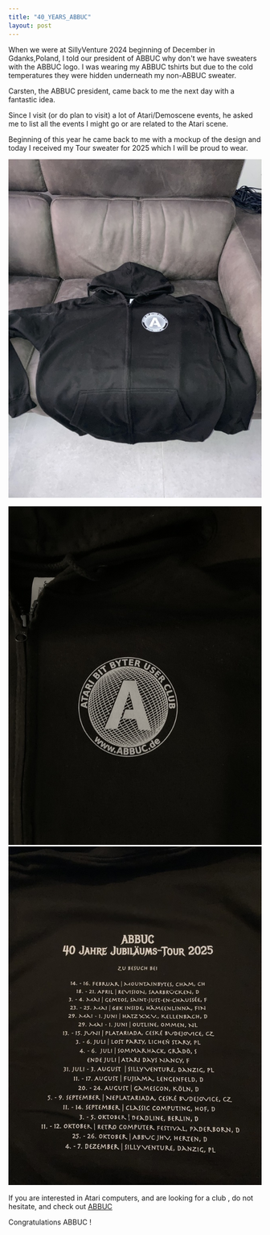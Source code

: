 ```yaml
---
title: "40_YEARS_ABBUC"
layout: post
---
```


When we were at SillyVenture 2024 beginning of December in Gdanks,Poland, I told our president of ABBUC why don't we have sweaters with the ABBUC logo.
I was wearing my ABBUC tshirts but due to the cold temperatures they were hidden underneath my non-ABBUC sweater.

Carsten, the ABBUC president, came back to me the next day with a fantastic idea.

<!--more-->

Since I visit (or do plan to visit) a lot of Atari/Demoscene events, he asked me to list all the events I might go or are related to the Atari scene.

Beginning of this year he came back to me with a mockup of the design and today I received my Tour sweater for 2025 which I will be proud to wear.

![SWEATER](/assets/images/40YEARSABBUC/IMG_3045.JPG)

![FRONT](/assets/images/40YEARSABBUC/IMG_3046.JPG)
![BACK](/assets/images/40YEARSABBUC/IMG_3053.JPG)

If you are interested in Atari computers, and are looking for a club , do not hesitate, and check out [ABBUC](https://abbuc.de/)

Congratulations ABBUC !